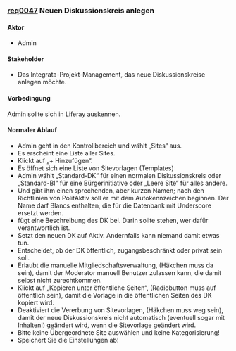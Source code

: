 ### [req0047](https://github.com/PolitAktiv/politaktiv-requirements/tree/master/de/requirements/req0047.md) Neuen Diskussionskreis anlegen

#### Aktor
 * Admin

#### Stakeholder
 * Das Integrata-Projekt-Management, das neue Diskussionskreise anlegen möchte.

#### Vorbedingung
Admin sollte sich in Liferay auskennen.

#### Normaler Ablauf
 * Admin geht in den Kontrollbereich und wählt „Sites“ aus.
 * Es erscheint eine Liste aller Sites.
 * Klickt auf „+ Hinzufügen“.
 * Es öffnet sich eine Liste von Sitevorlagen (Templates)
 * Admin wählt „Standard-DK“ für einen normalen Diskussionskreis oder „Standard-BI“ für eine Bürgerinitiative oder „Leere Site“ für alles andere.
 * Und gibt ihm einen sprechenden, aber kurzen Namen; nach den Richtlinien von PolitAktiv soll er mit dem Autokennzeichen beginnen. Der Name darf Blancs enthalten, die für die Datenbank mit Underscore ersetzt werden.
 * fügt eine Beschreibung des DK bei. Darin sollte stehen, wer dafür verantwortlich ist.
 * Setzt den neuen DK auf Aktiv. Andernfalls kann niemand damit etwas tun.
 * Entscheidet, ob der DK öffentlich, zugangsbeschränkt oder privat sein soll.
 * Erlaubt die manuelle Mitgliedschaftsverwaltung, (Häkchen muss da sein), damit der Moderator manuell Benutzer zulassen kann, die damit selbst nicht zurechtkommen.
 * Klickt auf „Kopieren unter öffentliche Seiten“, (Radiobutton muss auf öffentlich sein), damit die Vorlage in die öffentlichen Seiten des DK kopiert wird.
 * Deaktiviert die Vererbung von Sitevorlagen, (Häkchen muss weg sein), damit der neue Diskussionskreis nicht automatisch (eventuell sogar mit Inhalten!) geändert wird, wenn die Sitevorlage geändert wird.
 * Bitte keine Übergeordnete Site auswählen und keine Kategorisierung!
 * Speichert Sie die Einstellungen ab!

